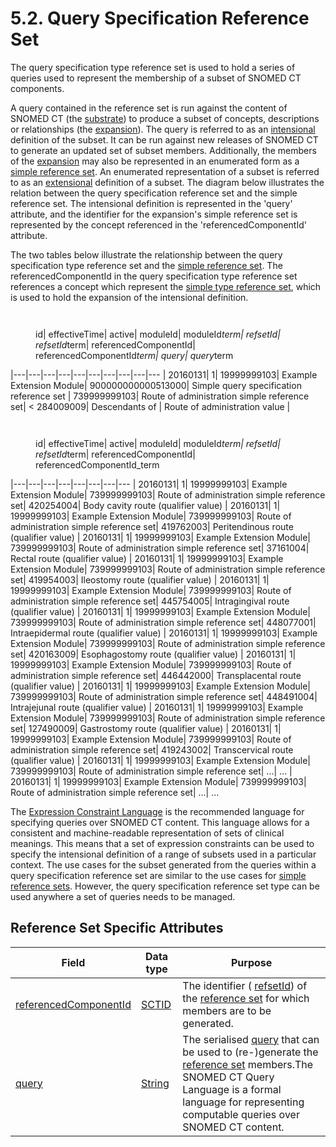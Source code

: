 # 5.2. Query Specification Reference Set

The query specification type reference set is used to hold a series of queries used to represent the membership of a subset of SNOMED CT components.

A query contained in the reference set is run against the content of SNOMED CT (the [substrate](https://confluence.ihtsdotools.org/display/DOCGLOSS/substrate "Glossary link: substrate")) to produce a subset of concepts, descriptions or relationships (the [expansion](attachments/35985785/35985790)). The query is referred to as an  [intensional](2.1.1.-Subset-Definitions_35985785.html) definition of the subset. It can be run against new releases of SNOMED CT to generate an updated set of subset members. Additionally, the members of the [expansion](https://confluence.ihtsdotools.org/display/DOCGLOSS/expansion "Glossary link: expansion") may also be represented in an enumerated form as a [simple reference set](5.1-Simple-Reference-Set_35985677.html). An enumerated representation of a subset is referred to as an [extensional](2.1.1.-Subset-Definitions_35985785.html) definition of a subset. The diagram below illustrates the relation between the query specification reference set and the simple reference set. The intensional definition is represented in the 'query' attribute, and the identifier for the expansion's simple reference set is represented by the concept referenced in the 'referencedComponentId' attribute.

The two tables below illustrate the relationship between the query specification type reference set and the [simple reference set](5.1-Simple-Reference-Set_35985677.html). The referencedComponentId in the query specification type reference set references a concept which represent the [simple type reference set](5.1-Simple-Reference-Set_35985677.html), which is used to hold the expansion of the intensional definition.

<figure><img src="plugins/servlet/confluence/placeholder/unknown-macro" alt="" title=""></figure>

<figure><img src="plugins/servlet/confluence/placeholder/unknown-macro" alt="" title=""><figcaption><p>id| effectiveTime| active| moduleId| moduleId<em>term| refsetId| refsetId</em>term| referencedComponentId| referencedComponentId<em>term| query| query</em>term</p></figcaption></figure>|---|---|---|---|---|---|---|---|---|---  
<UUID>| 20160131| 1| 19999999103| Example Extension Module| 900000000000513000| Simple query specification reference set | 739999999103| Route of administration simple reference set| < 284009009| Descendants of | Route of administration value |  
  
  

<figure><img src="plugins/servlet/confluence/placeholder/unknown-macro" alt="" title=""></figure>

<figure><img src="plugins/servlet/confluence/placeholder/unknown-macro" alt="" title=""><figcaption><p>id| effectiveTime| active| moduleId| moduleId<em>term| refsetId| refsetId</em>term| referencedComponentId| referencedComponentId_term</p></figcaption></figure>|---|---|---|---|---|---|---|---  
<UUID>| 20160131| 1| 19999999103| Example Extension Module| 739999999103| Route of administration simple reference set| 420254004| Body cavity route (qualifier value)  
<UUID>| 20160131| 1| 19999999103| Example Extension Module| 739999999103| Route of administration simple reference set| 419762003| Peritendinous route (qualifier value)  
<UUID>| 20160131| 1| 19999999103| Example Extension Module| 739999999103| Route of administration simple reference set| 37161004| Rectal route (qualifier value)  
<UUID>| 20160131| 1| 19999999103| Example Extension Module| 739999999103| Route of administration simple reference set| 419954003| Ileostomy route (qualifier value)  
<UUID>| 20160131| 1| 19999999103| Example Extension Module| 739999999103| Route of administration simple reference set| 445754005| Intragingival route (qualifier value)  
<UUID>| 20160131| 1| 19999999103| Example Extension Module| 739999999103| Route of administration simple reference set| 448077001| Intraepidermal route (qualifier value)  
<UUID>| 20160131| 1| 19999999103| Example Extension Module| 739999999103| Route of administration simple reference set| 420163009| Esophagostomy route (qualifier value)  
<UUID>| 20160131| 1| 19999999103| Example Extension Module| 739999999103| Route of administration simple reference set| 446442000| Transplacental route (qualifier value)  
<UUID>| 20160131| 1| 19999999103| Example Extension Module| 739999999103| Route of administration simple reference set| 448491004| Intrajejunal route (qualifier value)  
<UUID>| 20160131| 1| 19999999103| Example Extension Module| 739999999103| Route of administration simple reference set| 127490009| Gastrostomy route (qualifier value)  
<UUID>| 20160131| 1| 19999999103| Example Extension Module| 739999999103| Route of administration simple reference set| 419243002| Transcervical route (qualifier value)  
<UUID>| 20160131| 1| 19999999103| Example Extension Module| 739999999103| Route of administration simple reference set| ...| ...  
<UUID>| 20160131| 1| 19999999103| Example Extension Module| 739999999103| Route of administration simple reference set| ...| ...  
  
The [Expression Constraint Language](https://confluence.ihtsdotools.org/display/DOCECL/Expression+Constraint+Language+-+Specification+and+Guide) is the recommended language for specifying queries over SNOMED CT content. This language allows for a consistent and machine-readable representation of sets of clinical meanings. This means that a set of expression constraints can be used to specify the intensional definition of a range of subsets used in a particular context. The use cases for the subset generated from the queries within a query specification reference set are similar to the use cases for [simple reference sets](5.1-Simple-Reference-Set_35985677.html). However, the query specification reference set type can be used anywhere a set of queries needs to be managed. 

## Reference Set Specific Attributes

Field| Data type| Purpose  
---|---|---  
[referencedComponentId](https://confluence.ihtsdotools.org/display/DOCRELFMT/referencedComponentId+\(field\) "Reference term: referencedComponentId \(field\)")| [SCTID](https://confluence.ihtsdotools.org/display/DOCRELFMT/6.1+SCTID+Data+Type)| The identifier ( [refsetId](https://confluence.ihtsdotools.org/display/DOCRELFMT/refsetId+\(field\) "Reference term: refsetId \(field\)")) of the [reference set](https://confluence.ihtsdotools.org/display/DOCGLOSS/reference+set) for which members are to be generated.  
[query](https://confluence.ihtsdotools.org/display/DOCRELFMT/query+\(field\) "Reference term: query \(field\)")| [String](https://confluence.ihtsdotools.org/display/DOCRELFMT/String+\(data+type\) "Reference term: String \(data type\)")| The serialised [query](https://confluence.ihtsdotools.org/display/DOCRELFMT/query+\(field\) "Reference term: query \(field\)") that can be used to (re-)generate the [reference set](https://confluence.ihtsdotools.org/display/DOCGLOSS/reference+set) members.The SNOMED CT Query Language is a formal language for representing computable queries over SNOMED CT content.   
  
  

